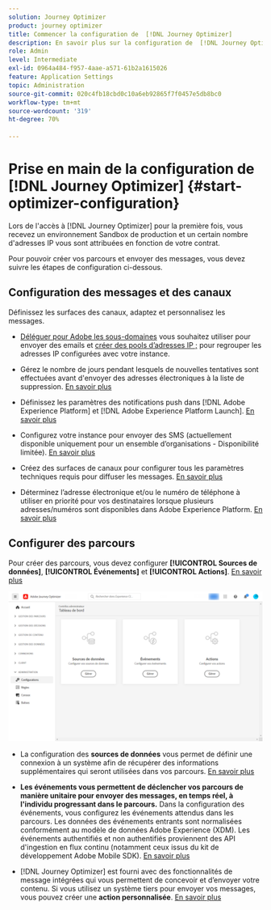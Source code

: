 ```yaml
---
solution: Journey Optimizer
product: journey optimizer
title: Commencer la configuration de  [!DNL Journey Optimizer]
description: En savoir plus sur la configuration de  [!DNL Journey Optimizer]
role: Admin
level: Intermediate
exl-id: 0964a484-f957-4aae-a571-61b2a1615026
feature: Application Settings
topic: Administration
source-git-commit: 020c4fb18cbd0c10a6eb92865f7f0457e5db8bc0
workflow-type: tm+mt
source-wordcount: '319'
ht-degree: 70%

---
```



# Prise en main de la configuration de [!DNL Journey Optimizer] {#start-optimizer-configuration}

Lors de l&#39;accès à [!DNL Journey Optimizer] pour la première fois, vous recevez un environnement Sandbox de production et un certain nombre d&#39;adresses IP vous sont attribuées en fonction de votre contrat.

Pour pouvoir créer vos parcours et envoyer des messages, vous devez suivre les étapes de configuration ci-dessous.

## Configuration des messages et des canaux

Définissez les surfaces des canaux, adaptez et personnalisez les messages.

* [Déléguer pour Adobe les sous-domaines](about-subdomain-delegation.md) vous souhaitez utiliser pour envoyer des emails et [créer des pools d’adresses IP ;](ip-pools.md) pour regrouper les adresses IP configurées avec votre instance.

* Gérez le nombre de jours pendant lesquels de nouvelles tentatives sont effectuées avant d&#39;envoyer des adresses électroniques à la liste de suppression. [En savoir plus](manage-suppression-list.md)

* Définissez les paramètres des notifications push dans [!DNL Adobe Experience Platform] et [!DNL Adobe Experience Platform Launch]. [En savoir plus](../push/push-gs.md)

   <!--* Understand the push notification flow. [Learn more](../push/push-gs.md)-->

* Configurez votre instance pour envoyer des SMS (actuellement disponible uniquement pour un ensemble d’organisations - Disponibilité limitée). [En savoir plus](../sms/sms-configuration.md)

* Créez des surfaces de canaux pour configurer tous les paramètres techniques requis pour diffuser les messages. [En savoir plus](channel-surfaces.md)

* Déterminez l’adresse électronique et/ou le numéro de téléphone à utiliser en priorité pour vos destinataires lorsque plusieurs adresses/numéros sont disponibles dans Adobe Experience Platform. [En savoir plus](primary-email-addresses.md)

## Configurer des parcours

Pour créer des parcours, vous devez configurer **[!UICONTROL Sources de données]**, **[!UICONTROL Événements]** et **[!UICONTROL Actions]**. [En savoir plus](about-data-sources-events-actions.md)

![](assets/admin-menu.png)

* La configuration des **sources de données** vous permet de définir une connexion à un système afin de récupérer des informations supplémentaires qui seront utilisées dans vos parcours. [En savoir plus](../datasource/about-data-sources.md)

* **Les événements vous permettent de déclencher vos parcours de manière unitaire pour envoyer des messages, en temps réel, à l&#39;individu progressant dans le parcours.** Dans la configuration des événements, vous configurez les événements attendus dans les parcours. Les données des événements entrants sont normalisées conformément au modèle de données Adobe Experience (XDM). Les événements authentifiés et non authentifiés proviennent des API d&#39;ingestion en flux continu (notamment ceux issus du kit de développement Adobe Mobile SDK). [En savoir plus](../event/about-events.md)

* [!DNL Journey Optimizer] est fourni avec des fonctionnalités de message intégrées qui vous permettent de concevoir et d’envoyer votre contenu. Si vous utilisez un système tiers pour envoyer vos messages, vous pouvez créer une **action personnalisée**. [En savoir plus](../action/action.md)